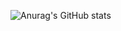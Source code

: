 ![Anurag's GitHub stats](https://github-readme-stats.vercel.app/api?username=jameshasun&show_icons=true&theme=radical)
